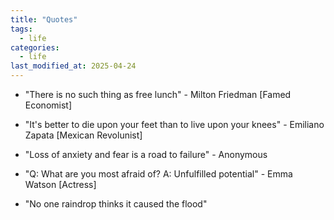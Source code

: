```yaml
---
title: "Quotes"
tags: 
  - life 
categories:
  - life   
last_modified_at: 2025-04-24
---
```



* "There is no such thing as free lunch" - Milton Friedman [Famed Economist]

* "It's better to die upon your feet than to live upon your knees" - Emiliano Zapata [Mexican Revolunist] 

* "Loss of anxiety and fear is a road to failure" - Anonymous

* "Q: What are you most afraid of? A: Unfulfilled potential" - Emma Watson [Actress]

* "No one raindrop thinks it caused the flood"
